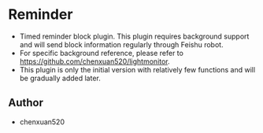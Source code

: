 # Reminder
- Timed reminder block plugin. This plugin requires background support and will send block information regularly through Feishu robot.
- For specific background reference, please refer to https://github.com/chenxuan520/lightmonitor.
- This plugin is only the initial version with relatively few functions and will be gradually added later.

## Author
- chenxuan520
